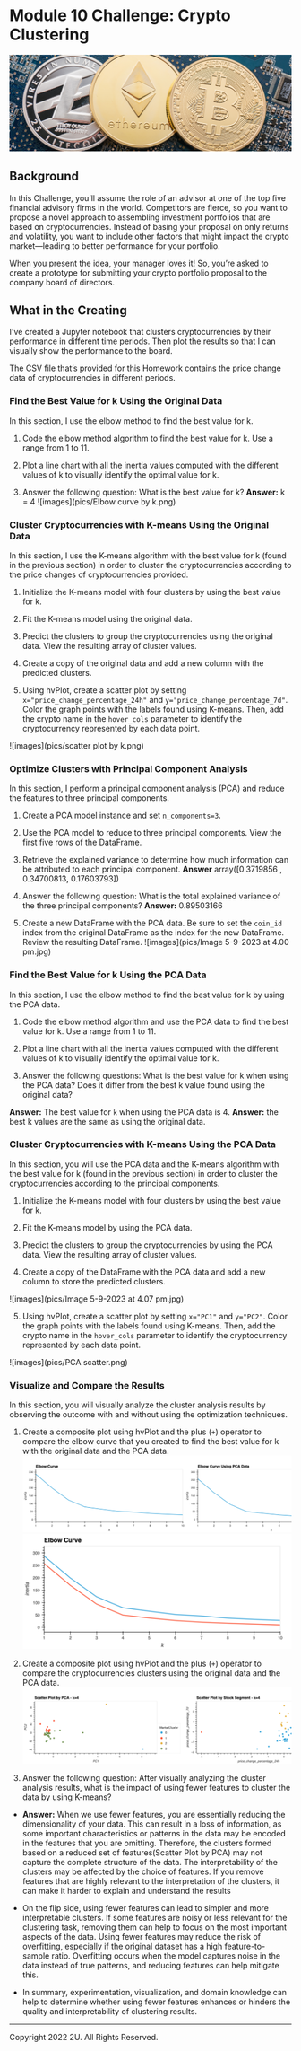 # Module 10 Challenge: Crypto Clustering

![images](pics/10-5-challenge-image.png)

## Background

In this Challenge, you’ll assume the role of an advisor at one of the top five financial advisory firms in the world. Competitors are fierce, so you want to propose a novel approach to assembling investment portfolios that are based on cryptocurrencies. Instead of basing your proposal on only returns and volatility, you want to include other factors that might impact the crypto market&mdash;leading to better performance for your portfolio.

When you present the idea, your manager loves it! So, you’re asked to create a prototype for submitting your crypto portfolio proposal to the company board of directors.

## What in the Creating

I've created a Jupyter notebook that clusters cryptocurrencies by their performance in different time periods. Then plot the results so that I can visually show the performance to the board.

The CSV file that’s provided for this Homework contains the price change data of cryptocurrencies in different periods.


### Find the Best Value for k Using the Original Data

In this section, I use the elbow method to find the best value for k.

1. Code the elbow method algorithm to find the best value for k. Use a range from 1 to 11.

2. Plot a line chart with all the inertia values computed with the different values of k to visually identify the optimal value for k.

3. Answer the following question: What is the best value for k?
    **Answer:** k = 4
![images](pics/Elbow curve by k.png)

### Cluster Cryptocurrencies with K-means Using the Original Data

In this section, I use the K-means algorithm with the best value for k (found in the previous section) in order to cluster the cryptocurrencies according to the price changes of cryptocurrencies provided.

1. Initialize the K-means model with four clusters by using the best value for k.

2. Fit the K-means model using the original data.

3. Predict the clusters to group the cryptocurrencies using the original data. View the resulting array of cluster values.

4. Create a copy of the original data and add a new column with the predicted clusters.

5. Using hvPlot, create a scatter plot by setting `x="price_change_percentage_24h"` and `y="price_change_percentage_7d"`. Color the graph points with the labels found using K-means. Then, add the crypto name in the `hover_cols` parameter to identify the cryptocurrency represented by each data point.

![images](pics/scatter plot by k.png)

### Optimize Clusters with Principal Component Analysis

In this section, I perform a principal component analysis (PCA) and reduce the features to three principal components.

1. Create a PCA model instance and set `n_components=3`.

2. Use the PCA model to reduce to three principal components. View the first five rows of the DataFrame.

3. Retrieve the explained variance to determine how much information can be attributed to each principal component.
**Answer** array([0.3719856 , 0.34700813, 0.17603793])

4. Answer the following question: What is the total explained variance of the three principal components?
**Answer:** 0.89503166

6. Create a new DataFrame with the PCA data. Be sure to set the `coin_id` index from the original DataFrame as the index for the new DataFrame. Review the resulting DataFrame.
![images](pics/Image 5-9-2023 at 4.00 pm.jpg)


### Find the Best Value for k Using the PCA Data

In this section, I use the elbow method to find the best value for k by using the PCA data.

1. Code the elbow method algorithm and use the PCA data to find the best value for k. Use a range from 1 to 11.

2. Plot a line chart with all the inertia values computed with the different values of k to visually identify the optimal value for k.

3. Answer the following questions: What is the best value for k when using the PCA data? Does it differ from the best k value found using the original data?

**Answer:** The best value for `k` when using the PCA data is 4.
**Answer:** the best k values are the same as using the original data.

### Cluster Cryptocurrencies with K-means Using the PCA Data

In this section, you will use the PCA data and the K-means algorithm with the best value for k (found in the previous section) in order to cluster the cryptocurrencies according to the principal components.

1. Initialize the K-means model with four clusters by using the best value for k.

2. Fit the K-means model by using the PCA data.

3. Predict the clusters to group the cryptocurrencies by using the PCA data. View the resulting array of cluster values.

4. Create a copy of the DataFrame with the PCA data and add a new column to store the predicted clusters.

![images](pics/Image 5-9-2023 at 4.07 pm.jpg)

5. Using hvPlot, create a scatter plot by setting `x="PC1"` and `y="PC2"`. Color the graph points with the labels found using K-means. Then, add the crypto name in the `hover_cols` parameter to identify the cryptocurrency represented by each data point.

![images](pics/PCA scatter.png)

### Visualize and Compare the Results

In this section, you will visually analyze the cluster analysis results by observing the outcome with and without using the optimization techniques.

1. Create a composite plot using hvPlot and the plus (`+`) operator to compare the elbow curve that you created to find the best value for k with the original data and the PCA data.
![images](pics/2Elbows.png)
![images](pics/Elbow_in_1.png)

3. Create a composite plot using hvPlot and the plus (`+`) operator to compare the cryptocurrencies clusters using the original data and the PCA data.
![images](pics/2Scatters.png)
4. Answer the following question: After visually analyzing the cluster analysis results, what is the impact of using fewer features to cluster the data by using K-means?

  * **Answer:** When we use fewer features, you are essentially reducing the dimensionality of your data. This can result in a loss of information, as some important characteristics or patterns in the data may be encoded in the features that you are omitting. Therefore, the clusters formed based on a reduced set of features(Scatter Plot by PCA) may not capture the complete structure of the data. The interpretability of the clusters may be affected by the choice of features. If you remove features that are highly relevant to the interpretation of the clusters, it can make it harder to explain and understand the results

  * On the flip side, using fewer features can lead to simpler and more interpretable clusters. If some features are noisy or less relevant for the clustering task, removing them can help to focus on the most important aspects of the data. Using fewer features may reduce the risk of overfitting, especially if the original dataset has a high feature-to-sample ratio. Overfitting occurs when the model captures noise in the data instead of true patterns, and reducing features can help mitigate this.

  * In summary, experimentation, visualization, and domain knowledge can help to determine whether using fewer features enhances or hinders the quality and interpretability of clustering results.



---

Copyright 2022 2U. All Rights Reserved.
